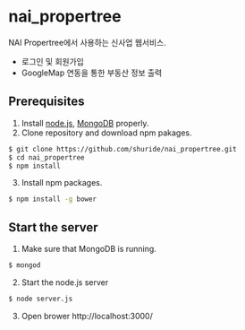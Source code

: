 # nai_propertree
NAI Propertree에서 사용하는 신사업 웹서비스.

- 로그인 및 회원가입
- GoogleMap 연동을 통한 부동산 정보 출력


## Prerequisites

1. Install [node.js](http://nodejs.org), [MongoDB](http://mongodb.com) properly.
2. Clone repository and download npm pakages.
``` bash
$ git clone https://github.com/shuride/nai_propertree.git
$ cd nai_propertree
$ npm install
```

3. Install npm packages.
``` bash
$ npm install -g bower
```

## Start the server
1. Make sure that MongoDB is running.
``` bash
$ mongod
```

2. Start the node.js server
``` bash
$ node server.js
```

3. Open brower http://localhost:3000/

